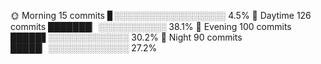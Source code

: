 🌞 Morning    15 commits  ▊░░░░░░░░░░░░░░░░░░   4.5%
🌆 Daytime   126 commits  ███████▏░░░░░░░░░░░  38.1%
🌃 Evening   100 commits  █████▋░░░░░░░░░░░░░  30.2%
🌙 Night      90 commits  █████▏░░░░░░░░░░░░░  27.2%